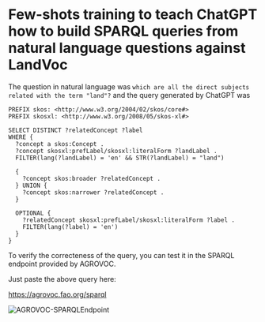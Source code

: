 # Few-shots training to teach ChatGPT how to build SPARQL queries from natural language questions against LandVoc

The question in natural language was `which are all the direct subjects related with the term "land"?`
and the query generated by ChatGPT was

```
PREFIX skos: <http://www.w3.org/2004/02/skos/core#>
PREFIX skosxl: <http://www.w3.org/2008/05/skos-xl#>

SELECT DISTINCT ?relatedConcept ?label
WHERE {
  ?concept a skos:Concept .
  ?concept skosxl:prefLabel/skosxl:literalForm ?landLabel .
  FILTER(lang(?landLabel) = 'en' && STR(?landLabel) = "land") 

  {
    ?concept skos:broader ?relatedConcept .
  } UNION {
    ?concept skos:narrower ?relatedConcept .
  }

  OPTIONAL { 
    ?relatedConcept skosxl:prefLabel/skosxl:literalForm ?label .
    FILTER(lang(?label) = 'en') 
  }
}

```

To verify the correcteness of the query, you can test it in the SPARQL endpoint provided by AGROVOC.

Just paste the above query here:

https://agrovoc.fao.org/sparql


![AGROVOC-SPARQLEndpoint](https://github.com/asanchez75/landvoc_chatgpt/assets/383566/043e1e5a-d50f-4b3a-b1ea-7ea033c09082)
